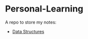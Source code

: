 # Personal-Learning

A repo to store my notes:
- [Data Structures][]

[Data Structures]: /data-Structures.html